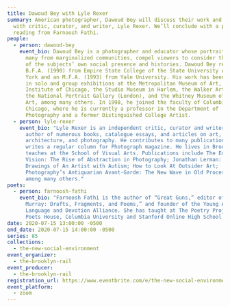 ```yaml
---
title: Dawoud Bey with Lyle Rexer
summary: American photographer, Dawoud Bey will discuss their work and process
  with critic, curator, and writer, Lyle Rexer. We’ll conclude with a poetry
  reading from Farnoosh Fathi.
people:
  - person: dawoud-bey
    event_bio: Dawoud Bey is a photographer and educator whose portraits of people,
      many from marginalized communities, compel viewers to consider the reality
      of the subjects’ own social presence and histories. Dawoud Bey received a
      B.F.A. (1990) from Empire State College of the State University of New
      York and an M.F.A. (1993) from Yale University. His work has been included
      in solo and group exhibitions at the Metropolitan Museum of Art, the Art
      Institute of Chicago, the Studio Museum in Harlem, the Walker Art Center,
      the National Portrait Gallery (London), and the Whitney Museum of American
      Art, among many others. In 1998, he joined the faculty of Columbia College
      Chicago, where he is currently a professor in the Department of
      Photography and a former Distinguished College Artist.
  - person: lyle-rexer
    event_bio: "Lyle Rexer is an independent critic, curator and writer. He is the
      author of numerous books, catalogue essays, and articles on art,
      architecture, and photography. He contributes to many publications and
      writes a regular column for Photograph magazine. He lives in Brooklyn and
      teaches at the School of Visual Arts. Publications include The Edge of
      Vision: The Rise of Abstraction in Photography; Jonathan Lerman: The
      Drawings of An Artist with Autism; How to Look At Outsider Art;
      Photography’s Antiquarian Avant-Garde: The New Wave in Old Processes,
      among many others."
poets:
  - person: farnoosh-fathi
    event_bio: "Farnoosh Fathi is the author of “Great Guns,” editor of “Joan
      Murray: Drafts, Fragments, and Poems,” and founder of the Young Artists
      Language and Devotion Alliance. She has taught at The Poetry Project,
      Poets House, Columbia University and Stanford Online High School."
date: 2020-07-15 13:00:00 -0500
end_date: 2020-07-15 14:00:00 -0500
series: 85
collections:
  - the-new-social-environment
event_organizer:
  - the-brooklyn-rail
event_producer:
  - the-brooklyn-rail
registration_url: https://www.eventbrite.com/e/the-new-social-environment-85-dawoud-bey-tickets-113027510326
event_platform:
  - zoom
---
```

